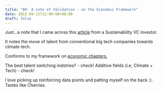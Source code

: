 ```yaml
---
title: "80: A note of Validation - on the Economic Framework"
date: 2022-09-11T22:00:00+08:00
draft: false
---
```


Just...a note that I came across this [article](https://www.protocol.com/climate/tech-workers-quitting-climate-jobs) from a Sustainability VC investor. 

It notes the move of talent from conventional big tech companies towards climate tech. 


Conforms to my framework on [economic chapters. ](https://www.makwaijun.com/blog/post38/)

The best talent switching indstries? - check!
Additive fields (i.e, Climate + Tech) - check!

I love picking up reinforcing data points and patting myself on the back :) . Tastes like Cherries. 


